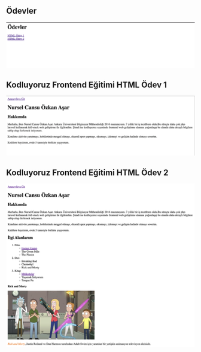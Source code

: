 ## Ödevler
![Ödevler](img/odevler.png)
## Kodluyoruz Frontend Eğitimi HTML Ödev 1
![Ödev1](img/html_odev1.png)

## Kodluyoruz Frontend Eğitimi HTML Ödev 2
![Ödev2](img/html_odev2.png)

